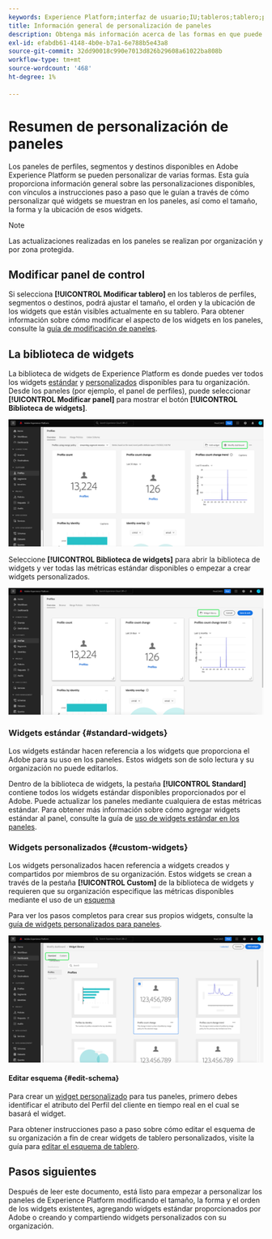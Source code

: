 ```yaml
---
keywords: Experience Platform;interfaz de usuario;IU;tableros;tablero;perfiles;segmentos;destinos
title: Información general de personalización de paneles
description: Obtenga más información acerca de las formas en que puede personalizar los datos mostrados en los paneles de Adobe Experience Platform.
exl-id: efabdb61-4148-4b0e-b7a1-6e788b5e43a8
source-git-commit: 32dd90018c990e7013d826b29608a61022ba808b
workflow-type: tm+mt
source-wordcount: '468'
ht-degree: 1%

---
```


# Resumen de personalización de paneles

Los paneles de perfiles, segmentos y destinos disponibles en Adobe Experience Platform se pueden personalizar de varias formas. Esta guía proporciona información general sobre las personalizaciones disponibles, con vínculos a instrucciones paso a paso que le guían a través de cómo personalizar qué widgets se muestran en los paneles, así como el tamaño, la forma y la ubicación de esos widgets.

>[!NOTE]
>
>Las actualizaciones realizadas en los paneles se realizan por organización y por zona protegida.

## Modificar panel de control

Si selecciona **[!UICONTROL Modificar tablero]** en los tableros de perfiles, segmentos o destinos, podrá ajustar el tamaño, el orden y la ubicación de los widgets que están visibles actualmente en su tablero. Para obtener información sobre cómo modificar el aspecto de los widgets en los paneles, consulte la [guía de modificación de paneles](modify.md).

## La biblioteca de widgets

La biblioteca de widgets de Experience Platform es donde puedes ver todos los widgets [estándar](#standard-widgets) y [personalizados](#custom-widgets) disponibles para tu organización. Desde los paneles (por ejemplo, el panel de perfiles), puede seleccionar **[!UICONTROL Modificar panel]** para mostrar el botón **[!UICONTROL Biblioteca de widgets]**.

![Panel de perfiles con el panel de modificación resaltado.](../images/customization/modify-dashboard.png)

Seleccione **[!UICONTROL Biblioteca de widgets]** para abrir la biblioteca de widgets y ver todas las métricas estándar disponibles o empezar a crear widgets personalizados.

![Panel de perfiles con la biblioteca de widgets resaltada.](../images/customization/widget-library-button.png)

### Widgets estándar {#standard-widgets}

Los widgets estándar hacen referencia a los widgets que proporciona el Adobe para su uso en los paneles. Estos widgets son de solo lectura y su organización no puede editarlos.

Dentro de la biblioteca de widgets, la pestaña **[!UICONTROL Standard]** contiene todos los widgets estándar disponibles proporcionados por el Adobe. Puede actualizar los paneles mediante cualquiera de estas métricas estándar. Para obtener más información sobre cómo agregar widgets estándar al panel, consulte la guía de [uso de widgets estándar en los paneles](standard-widgets.md).

### Widgets personalizados {#custom-widgets}

Los widgets personalizados hacen referencia a widgets creados y compartidos por miembros de su organización. Estos widgets se crean a través de la pestaña **[!UICONTROL Custom]** de la biblioteca de widgets y requieren que su organización especifique las métricas disponibles mediante el uso de un [esquema](#edit-schema)

Para ver los pasos completos para crear sus propios widgets, consulte la [guía de widgets personalizados para paneles](custom-widgets.md).

![Espacio de trabajo de la biblioteca de widgets con resaltados Estándar y Personalizados.](../images/customization/widget-library.png)

#### Editar esquema {#edit-schema}

Para crear un [widget personalizado](#custom-widgets) para tus paneles, primero debes identificar el atributo del Perfil del cliente en tiempo real en el cual se basará el widget.

Para obtener instrucciones paso a paso sobre cómo editar el esquema de su organización a fin de crear widgets de tablero personalizados, visite la guía para [editar el esquema de tablero](edit-schema.md).

## Pasos siguientes

Después de leer este documento, está listo para empezar a personalizar los paneles de Experience Platform modificando el tamaño, la forma y el orden de los widgets existentes, agregando widgets estándar proporcionados por Adobe o creando y compartiendo widgets personalizados con su organización.
